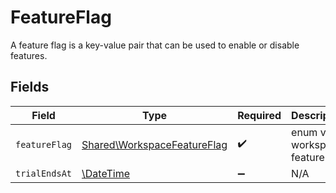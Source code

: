 # FeatureFlag

A feature flag is a key-value pair that can be used to enable or disable features.


## Fields

| Field                                                                      | Type                                                                       | Required                                                                   | Description                                                                |
| -------------------------------------------------------------------------- | -------------------------------------------------------------------------- | -------------------------------------------------------------------------- | -------------------------------------------------------------------------- |
| `featureFlag`                                                              | [Shared\WorkspaceFeatureFlag](../../Models/Shared/WorkspaceFeatureFlag.md) | :heavy_check_mark:                                                         | enum value workspace feature flag                                          |
| `trialEndsAt`                                                              | [\DateTime](https://www.php.net/manual/en/class.datetime.php)              | :heavy_minus_sign:                                                         | N/A                                                                        |